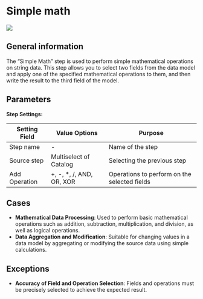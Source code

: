 # Simple math

![](../../assets/images/app-development/simple-math.png)

## General information
The “Simple Math” step is used to perform simple mathematical operations on string data. This step allows you to select two fields from the data model and apply one of the specified mathematical operations to them, and then write the result to the third field of the model.

## Parameters
**Step Settings:**

| Setting Field | Value Options    | Purpose |
|----------------|----------------------|------------|
| Step name      | -                    | Name of the step |
| Source step    | Multiselect of Catalog | Selecting the previous step |
| Add Operation  | +, -, \*, /, AND, OR, XOR | Operations to perform on the selected fields |

## Cases
- **Mathematical Data Processing**: Used to perform basic mathematical operations such as addition, subtraction, multiplication, and division, as well as logical operations.
- **Data Aggregation and Modification**: Suitable for changing values in a data model by aggregating or modifying the source data using simple calculations.

## Exceptions
- **Accuracy of Field and Operation Selection**: Fields and operations must be precisely selected to achieve the expected result.

